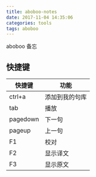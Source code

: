 ```yaml
---
title: aboboo-notes
date: 2017-11-04 14:35:06
categories: tools
tags: aboboo
---
```

aboboo 备忘
<!--more-->

## 快捷键
| 快捷键   | 功能           |
| -------- | -------------- |
| ctrl+a   | 添加到我的句库 |
| tab      | 播放           |
| pagedown | 下一句         |
| pageup   | 上一句         |
| F1       | 校对           |
| F2       | 显示译文       |
| F3       | 显示原文       |
